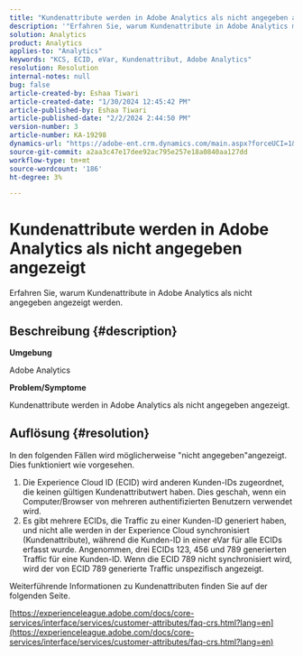 ```yaml
---
title: "Kundenattribute werden in Adobe Analytics als nicht angegeben angezeigt"
description: '"Erfahren Sie, warum Kundenattribute in Adobe Analytics möglicherweise als "nicht angegeben"angezeigt werden."'
solution: Analytics
product: Analytics
applies-to: "Analytics"
keywords: "KCS, ECID, eVar, Kundenattribut, Adobe Analytics"
resolution: Resolution
internal-notes: null
bug: false
article-created-by: Eshaa Tiwari
article-created-date: "1/30/2024 12:45:42 PM"
article-published-by: Eshaa Tiwari
article-published-date: "2/2/2024 2:44:50 PM"
version-number: 3
article-number: KA-19298
dynamics-url: "https://adobe-ent.crm.dynamics.com/main.aspx?forceUCI=1&pagetype=entityrecord&etn=knowledgearticle&id=c3dde878-6dbf-ee11-9079-6045bd006268"
source-git-commit: a2aa3c47e17dee92ac795e257e18a0840aa127dd
workflow-type: tm+mt
source-wordcount: '186'
ht-degree: 3%

---
```


# Kundenattribute werden in Adobe Analytics als nicht angegeben angezeigt


Erfahren Sie, warum Kundenattribute in Adobe Analytics als nicht angegeben angezeigt werden.

## Beschreibung {#description}


<b>Umgebung</b>

Adobe Analytics

<b>Problem/Symptome</b>

Kundenattribute werden in Adobe Analytics als nicht angegeben angezeigt.


## Auflösung {#resolution}




In den folgenden Fällen wird möglicherweise &quot;nicht angegeben&quot;angezeigt. Dies funktioniert wie vorgesehen.

1. Die Experience Cloud ID (ECID) wird anderen Kunden-IDs zugeordnet, die keinen gültigen Kundenattributwert haben. Dies geschah, wenn ein Computer/Browser von mehreren authentifizierten Benutzern verwendet wird.
2. Es gibt mehrere ECIDs, die Traffic zu einer Kunden-ID generiert haben, und nicht alle werden in der Experience Cloud synchronisiert (Kundenattribute), während die Kunden-ID in einer eVar für alle ECIDs erfasst wurde. Angenommen, drei ECIDs 123, 456 und 789 generierten Traffic für eine Kunden-ID. Wenn die ECID 789 nicht synchronisiert wird, wird der von ECID 789 generierte Traffic unspezifisch angezeigt.




Weiterführende Informationen zu Kundenattributen finden Sie auf der folgenden Seite.

[https://experienceleague.adobe.com/docs/core-services/interface/services/customer-attributes/faq-crs.html?lang=en](https://experienceleague.adobe.com/docs/core-services/interface/services/customer-attributes/faq-crs.html?lang=en)
